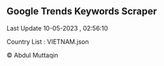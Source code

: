 

## Google Trends Keywords Scraper 
 
Last Update 10-05-2023 , 02:56:10

Country List :
VIETNAM.json



© Abdul Muttaqin 
